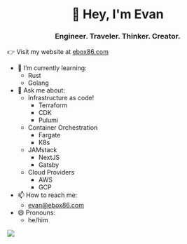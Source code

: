 <h1 align="center">👋 Hey, I'm Evan</h1>
<h3 align="center">Engineer. Traveler. Thinker. Creator.</h3>

👉 Visit my website at [ebox86.com](https://ebox86.com)

- 🌱 I’m currently learning:
    * Rust
    * Golang
- 💬 Ask me about:
    * Infrastructure as code!
       * Terraform
       * CDK
       * Pulumi
    * Container Orchestration
       * Fargate
       * K8s
    * JAMstack
       * NextJS
       * Gatsby
    * Cloud Providers
       * AWS
       * GCP
- 📫 How to reach me:
    * evan@ebox86.com
- 😄 Pronouns:
    * he/him

![](https://komarev.com/ghpvc/?username=ebox86)
